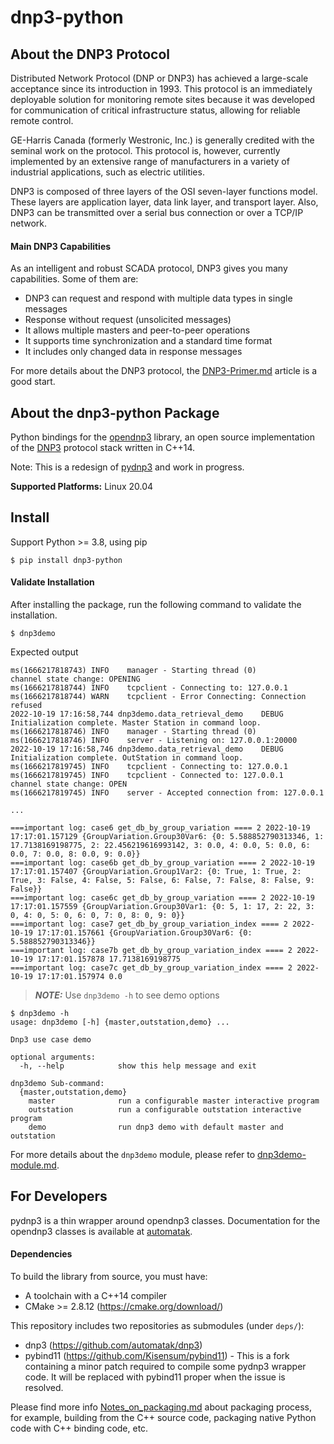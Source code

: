 # dnp3-python

## About the DNP3 Protocol

Distributed Network Protocol (DNP or DNP3) has achieved a large-scale acceptance since its introduction in 1993. This
protocol is an immediately deployable solution for monitoring remote sites because it was developed for communication of
critical infrastructure status, allowing for reliable remote control.

GE-Harris Canada (formerly Westronic, Inc.) is generally credited with the seminal work on the protocol. This protocol
is, however, currently implemented by an extensive range of manufacturers in a variety of industrial applications, such
as electric utilities.

DNP3 is composed of three layers of the OSI seven-layer functions model. These layers are application layer, data link
layer, and transport layer. Also, DNP3 can be transmitted over a serial bus connection or over a TCP/IP network.

#### Main DNP3 Capabilities

As an intelligent and robust SCADA protocol, DNP3 gives you many capabilities. Some of them are:

- DNP3 can request and respond with multiple data types in single messages
- Response without request (unsolicited messages)
- It allows multiple masters and peer-to-peer operations
- It supports time synchronization and a standard time format
- It includes only changed data in response messages

For more details about the DNP3 protocol, the [DNP3-Primer.md](docs/DNP3-Primer.md) article is a good start.

## About the dnp3-python Package

Python bindings for the [opendnp3](https://github.com/automatak/dnp3) library, an open source
implementation of the [DNP3](http://ww.dnp.org) protocol stack written in C++14.

Note:  This is a redesign of [pydnp3](https://github.com/ChargePoint/pydnp3) and work in progress.

**Supported Platforms:** Linux 20.04

## Install

Support Python >= 3.8, using pip

```
$ pip install dnp3-python
```

#### Validate Installation

After installing the package, run the following command to validate the installation.

```
$ dnp3demo
```

Expected output

```
ms(1666217818743) INFO    manager - Starting thread (0)
channel state change: OPENING
ms(1666217818744) INFO    tcpclient - Connecting to: 127.0.0.1
ms(1666217818744) WARN    tcpclient - Error Connecting: Connection refused
2022-10-19 17:16:58,744 dnp3demo.data_retrieval_demo    DEBUG   Initialization complete. Master Station in command loop.
ms(1666217818746) INFO    manager - Starting thread (0)
ms(1666217818746) INFO    server - Listening on: 127.0.0.1:20000
2022-10-19 17:16:58,746 dnp3demo.data_retrieval_demo    DEBUG   Initialization complete. OutStation in command loop.
ms(1666217819745) INFO    tcpclient - Connecting to: 127.0.0.1
ms(1666217819745) INFO    tcpclient - Connected to: 127.0.0.1
channel state change: OPEN
ms(1666217819745) INFO    server - Accepted connection from: 127.0.0.1

...

===important log: case6 get_db_by_group_variation ==== 2 2022-10-19 17:17:01.157129 {GroupVariation.Group30Var6: {0: 5.588852790313346, 1: 17.7138169198775, 2: 22.456219616993142, 3: 0.0, 4: 0.0, 5: 0.0, 6: 0.0, 7: 0.0, 8: 0.0, 9: 0.0}}
===important log: case6b get_db_by_group_variation ==== 2 2022-10-19 17:17:01.157407 {GroupVariation.Group1Var2: {0: True, 1: True, 2: True, 3: False, 4: False, 5: False, 6: False, 7: False, 8: False, 9: False}}
===important log: case6c get_db_by_group_variation ==== 2 2022-10-19 17:17:01.157559 {GroupVariation.Group30Var1: {0: 5, 1: 17, 2: 22, 3: 0, 4: 0, 5: 0, 6: 0, 7: 0, 8: 0, 9: 0}}
===important log: case7 get_db_by_group_variation_index ==== 2 2022-10-19 17:17:01.157661 {GroupVariation.Group30Var6: {0: 5.588852790313346}}
===important log: case7b get_db_by_group_variation_index ==== 2 2022-10-19 17:17:01.157878 17.7138169198775
===important log: case7c get_db_by_group_variation_index ==== 2 2022-10-19 17:17:01.157974 0.0

```

> **_NOTE:_**  Use `dnp3demo -h` to see demo options

```
$ dnp3demo -h
usage: dnp3demo [-h] {master,outstation,demo} ...

Dnp3 use case demo

optional arguments:
  -h, --help            show this help message and exit

dnp3demo Sub-command:
  {master,outstation,demo}
    master              run a configurable master interactive program
    outstation          run a configurable outstation interactive program
    demo                run dnp3 demo with default master and outstation
```

For more details about the `dnp3demo` module, please refer to [dnp3demo-module.md](docs/dnp3demo-Module.md).

## For Developers

pydnp3 is a thin wrapper around opendnp3 classes. Documentation for the opendnp3
classes is available at [automatak](https://www.automatak.com/opendnp3/#documentation).

#### Dependencies

To build the library from source, you must have:

* A toolchain with a C++14 compiler
* CMake >= 2.8.12 (https://cmake.org/download/)

This repository includes two repositories as submodules (under `deps/`):

* dnp3 (https://github.com/automatak/dnp3)
* pybind11 (https://github.com/Kisensum/pybind11) - This is a fork containing a minor patch
  required to compile some pydnp3 wrapper code. It will be replaced with pybind11 proper
  when the issue is resolved.

Please find more info [Notes_on_packaging.md](docs/Notes-on-Packaging.md) about packaging process, for example, building from the C++ source code,
packaging native Python code with C++ binding code, etc.

